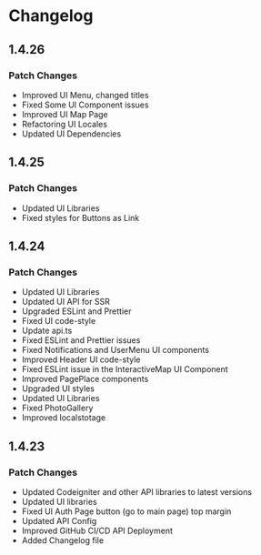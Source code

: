 # Changelog

## 1.4.26

### Patch Changes

- Improved UI Menu, changed titles
- Fixed Some UI Component issues
- Improved UI Map Page
- Refactoring UI Locales
- Updated UI Dependencies

## 1.4.25

### Patch Changes

- Updated UI Libraries
- Fixed styles for Buttons as Link

## 1.4.24

### Patch Changes

- Updated UI Libraries
- Updated UI API for SSR
- Upgraded ESLint and Prettier
- Fixed UI code-style
- Update api.ts
- Fixed ESLint and Prettier issues
- Fixed Notifications and UserMenu UI components
- Improved Header UI code-style
- Fixed ESLint issue in the InteractiveMap UI Component
- Improved PagePlace components
- Upgraded UI styles
- Updated UI Libraries
- Fixed PhotoGallery
- Improved localstotage

## 1.4.23

### Patch Changes

-   Updated Codeigniter and other API libraries to latest versions
-   Updated UI libraries
-   Fixed UI Auth Page button (go to main page) top margin
-   Updated API Config
-   Improved GitHub CI/CD API Deployment
-   Added Changelog file
